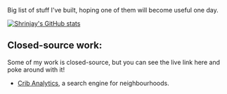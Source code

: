 Big list of stuff I've built, hoping one of them will become useful one day. 

[![Shrinjay's GitHub stats](https://github-readme-stats.vercel.app/api?username=shrinjay&show_icons=true&hide=issues)](https://github.com/anuraghazra/github-readme-stats)

## Closed-source work:

Some of my work is closed-source, but you can see the live link here and poke around with it!

- [Crib Analytics](https://cribanalytics.com), a search engine for neighbourhoods.  


